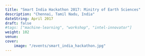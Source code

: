 ```yaml
---
title: "Smart India Hackathon 2017: Minitry of Earth Sciences"
description: "Chennai, Tamil Nadu, India"
dateString: April 2017
draft: false
#tags: ["machine-learning", "workshop", "intel-innovator"]
weight: 102
venue: 
cover:
    image: "/events/smart_india_hackathon.jpg"
---
```

